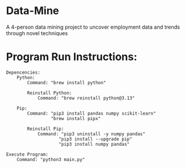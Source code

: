 # Data-Mine
A 4-person data mining project to uncover employment data and trends through novel techniques

# Program Run Instructions:
    Depencencies:
        Python:
            Command: "brew install python"

            Reinstall Python:
                Command: "brew reinstall python@3.13"

        Pip:
            Command: "pip3 install pandas numpy scikit-learn"
                     "brew install pipx"

            Reinstall Pip:
                Command: "pip3 uninstall -y numpy pandas"
                        "pip3 install --upgrade pip"
                        "pip3 install numpy pandas"

    Execute Program:
        Command: "python3 main.py"




